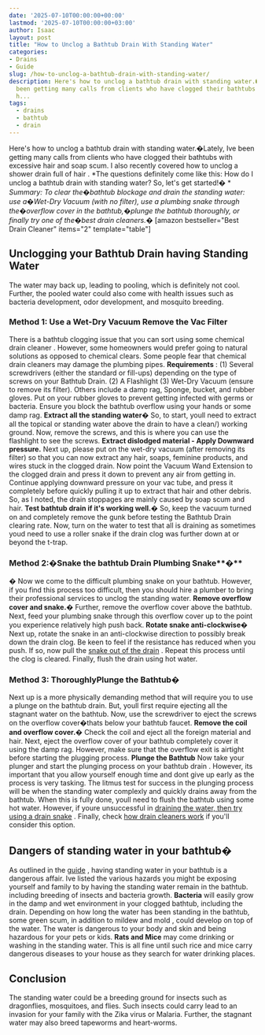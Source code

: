 ```yaml
---
date: '2025-07-10T00:00:00+00:00'
lastmod: '2025-07-10T00:00:00+03:00'
author: Isaac
layout: post
title: "How to Unclog a Bathtub Drain With Standing Water"
categories:
- Drains
- Guide
slug: /how-to-unclog-a-bathtub-drain-with-standing-water/
description: Here's how to unclog a bathtub drain with standing water.�Lately, Ive
  been getting many calls from clients who have clogged their bathtubs with excessive
  h...
tags: 
  - drains
  - bathtub
  - drain
---
```

Here's how to unclog a bathtub drain with standing water.�Lately, Ive been getting many calls from clients who have clogged their bathtubs with excessive hair and soap scum.
I also recently covered how to
unclog a shower drain full of hair
.
*The questions definitely come like this: How do I unclog a bathtub drain with standing water? So, let's get started!� *
*Summary: To clear the�bathtub blockage and drain the standing water: use a�Wet-Dry Vacuum (with no filter), use a plumbing snake through the�overflow cover in the bathtub,�plunge the bathtub thoroughly, or finally try one of the�best drain cleaners.�*
[amazon bestseller="Best Drain Cleaner" items="2" template="table"]
## Unclogging your Bathtub Drain having Standing Water
The water may back up, leading to pooling, which is definitely not cool. Further, the pooled water could also come with health issues such as bacteria development, odor development, and mosquito breeding.
### Method 1: Use a Wet-Dry Vacuum  Remove the Vac Filter
There is a bathtub clogging issue that you can sort using some chemical
drain cleaner
. However, some homeowners would prefer going to natural solutions as opposed to chemical clears. Some people fear that chemical
drain cleaners
may damage the plumbing pipes.
**Requirements**
: (1) Several screwdrivers (either the standard or fill-ups) depending on the type of screws on your Bathtub Drain. (2) A Flashlight (3) Wet-Dry Vacuum (ensure to remove its filter). Others include a damp rag, Sponge, bucket, and rubber gloves.
Put on your rubber gloves to prevent getting infected with germs or bacteria. Ensure you block the bathtub overflow using your hands or some damp rag.
**Extract all the standing water�**
So, to start, youll need to extract all the topical or standing water above the
drain to have a clean/)
working ground. Now, remove the screws, and this is where you can use the flashlight to see the screws.
**Extract dislodged material - Apply Downward pressure.**
Next up, please put on the wet-dry vacuum (after removing its filter) so that you can now extract any hair, soaps, feminine products, and wires stuck in the clogged drain.
Now point the Vacuum Wand Extension to the clogged drain and press it down to prevent any air from getting in. Continue applying downward pressure on your vac tube, and press it completely before quickly pulling it up to extract that hair and other debris. So, as I noted, the drain stoppages are mainly caused by soap scum and hair.
**Test bathtub drain if it's working well.�**
So, keep the vacuum turned on and completely remove the gunk before testing the Bathtub
Drain clearing
rate. Now, turn on the water to test that all is draining as sometimes youd need to use a roller snake if the drain clog was further down at or beyond the t-trap.
### Method 2:�Snake the bathtub Drain  Plumbing Snake**�**
**�**
Now we come to the difficult plumbing snake on your bathtub. However, if you find this process too difficult, then you should hire a plumber to bring their professional services to unclog the standing water.
**Remove overflow cover and snake.�**
Further, remove the overflow cover above the bathtub. Next, feed your plumbing snake through this overflow cover up to the point you experience relatively high push back.
**Rotate snake anti-clockwise�**
Next up, rotate the snake in an anti-clockwise direction to possibly break down the drain clog. Be keen to feel if the resistance has reduced when you push. If so, now pull the
[snake out of the drain](https://pestpolicy.com/best-drain-snakes/)
. Repeat this process until the clog is cleared. Finally, flush the drain using hot water.
### Method 3: Thoroughly**Plunge the Bathtub�**
Next up is a more physically demanding method that will require you to use a plunge on the bathtub drain. But, youll first require ejecting all the stagnant water on the bathtub. Now, use the screwdriver to eject the screws on the overflow cover�thats below your bathtub faucet.
**Remove the coil and overflow cover.�**
Check the coil and eject all the foreign material and hair. Next, eject the overflow cover of your bathtub completely cover it using the damp rag. However, make sure that the overflow exit is airtight before starting the plugging process.
**Plunge the Bathtub**
Now take your
plunger and start the plunging process on your bathtub drain
. However, its important that you allow yourself enough time and dont give up early as the process is very tasking.
The litmus test for success in the plunging process will be when the standing water complexly and quickly drains away from the bathtub. When this is fully done, youll need to flush the bathtub using some hot water. However, if youre unsuccessful in
[draining the water, then try using a drain snake](https://pestpolicy.com/how-to-snake-a-drain/)
. Finally, check
[how drain cleaners work](https://pestpolicy.com/how-drain-cleaners-work/)
if you'll consider this option.
## **Dangers of standing water in your bathtub�**
As outlined in the
[guide](https://www.plumbingnerds.com/standing-water-dangerous-health/)
, having standing water in your bathtub is a dangerous affair. Ive listed the various hazards you might be exposing yourself and family to by having the standing water remain in the bathtub.  including breeding of insects and bacteria growth.
**Bacteria**
will easily grow in the damp and wet environment in your clogged bathtub, including the drain. Depending on how long the water has been standing in the bathtub, some green scum, in addition to
mildew and mold
, could develop on top of the water. The water is dangerous to your body and skin and being hazardous for your pets or kids.
**Rats and Mice**
may come drinking or washing in the standing water. This is all fine until such rice and mice carry dangerous diseases to your house as they search for water drinking places.
## Conclusion
The standing water could be a breeding ground for insects such as dragonflies, mosquitoes, and flies.
Such insects could carry lead to an invasion for your family with the Zika virus or Malaria. Further, the stagnant water may also breed tapeworms and heart-worms.
